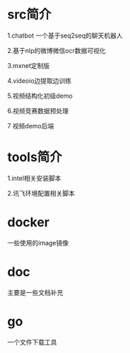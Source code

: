 # src简介
1.chatbot 一个基于seq2seq的聊天机器人

2.基于nlp的微博微信ocr数据可视化

3.mxnet定制版

4.videoio边提取边训练

5.视频结构化初级demo

6.视频竞赛数据预处理

7 视频demo后端

# tools简介
1.intel相关安装脚本

2.讯飞环境配置相关脚本

# docker
一些使用的image镜像

# doc
主要是一些文档补充

# go
一个文件下载工具
